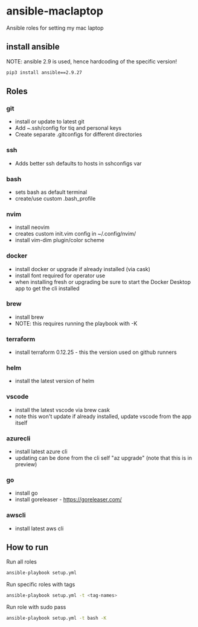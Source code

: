# ansible-maclaptop

Ansible roles for setting my mac laptop

## install ansible

NOTE: ansible 2.9 is used, hence hardcoding of the specific version!

```bash
pip3 install ansible==2.9.27
```

## Roles

### git

 * install or update to latest git
 * Add ~.ssh/config for tiq and personal keys
 * Create separate .gitconfigs for different directories

### ssh

 * Adds better ssh defaults to hosts in sshconfigs var 

### bash

 * sets bash as default terminal
 * create/use custom .bash_profile

### nvim

 * install neovim
 * creates custom init.vim config in ~/.config/nvim/
 * install vim-dim plugin/color scheme

### docker
 * install docker or upgrade if already installed  (via cask)
 * install font required for operator use
 * when installing fresh or upgrading be sure to start the Docker Desktop app to get the cli installed

### brew
 * install brew
 * NOTE: this requires running the playbook with -K

### terraform
 * install terraform 0.12.25 - this the version used on github runners

### helm
 * install the latest version of helm

### vscode
 * install the latest vscode via brew cask
 * note this won't update if already installed, update vscode from the app itself

### azurecli
 * install latest azure cli
 * updating can be done from the cli self "az upgrade" (note that this is in preview)

### go
 * install go
 * install goreleaser - <https://goreleaser.com/>

### awscli
 * install latest aws cli


## How to run

Run all roles
```bash
ansible-playbook setup.yml
```

Run specific roles with tags
```bash
ansible-playbook setup.yml -t <tag-names>
```

Run role with sudo pass
```bash
ansible-playbook setup.yml -t bash -K
```
